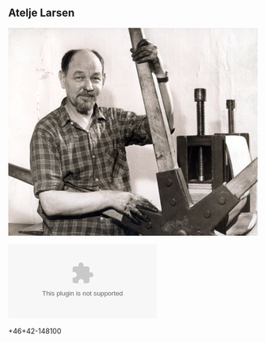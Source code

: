 ## Atelje Larsen

![Image](thormod_by_the_press.jpg)


![Contact us](mailto:ole@ateljelarsen.com)


+46+42-148100
